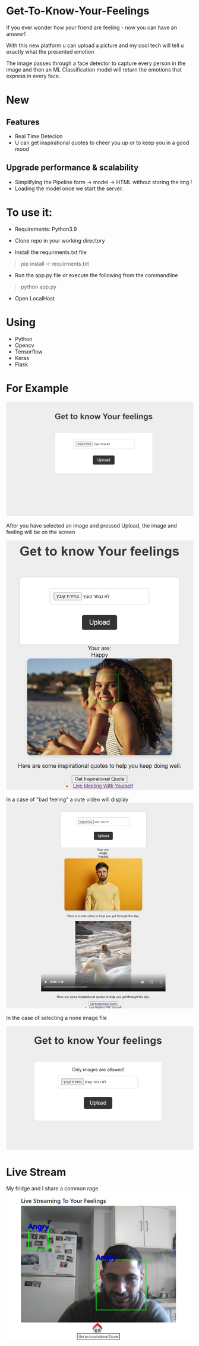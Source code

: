 # Get-To-Know-Your-Feelings
If you ever wonder how your friend are feeling  - now you can have an answer!

With this new platform u can upload a picture and my cool tech will tell u exactly what the presented emotion

The image passes through a face detector to capture every person in the image and then an ML Classification model will return the emotions that express in every face.
# New
## Features
- Real Time Detecion
- U can get inspirational quotes to cheer you up or to keep you in a good mood
## Upgrade performance & scalability
- Simplifying the Pipeline form -> model -> HTML without storing the img ! 
- Loading the model once we start the server.


# To use it:


- Requirements: Python3.9

- Clone repo in your working directory

- Install the requirments.txt file 
> pip install -r requirments.txt

- Run the app.py file or execute the following from the commandline
> python app.py

- Open LocalHost

# Using 
- Python
- Opencv
- Tensorflow
- Keras
- Flask

# For Example
![alt text](https://github.com/Yair-BD/Get-To-Know-Your-Feelings/blob/master/static/sys_images/Hello_page.jpg)

After you have selected an image and pressed Upload, the image and feeling will be on the screen

![alt text](https://github.com/Yair-BD/Get-To-Know-Your-Feelings/blob/master/static/sys_images/happy.jpg)

In a case of "bad feeling" a cute video will display
![alt text](https://github.com/Yair-BD/Get-To-Know-Your-Feelings/blob/master/static/sys_images/new_sad_detect.jpg)


In the case of selecting a none image file

![alt text](https://github.com/Yair-BD/Get-To-Know-Your-Feelings/blob/master/static/sys_images/Error_display.jpg)

# Live Stream
My fridge and I share a common rage
![alt text](https://github.com/Yair-BD/Get-To-Know-Your-Feelings/blob/master/static/sys_images/engry_live_stream.png)

